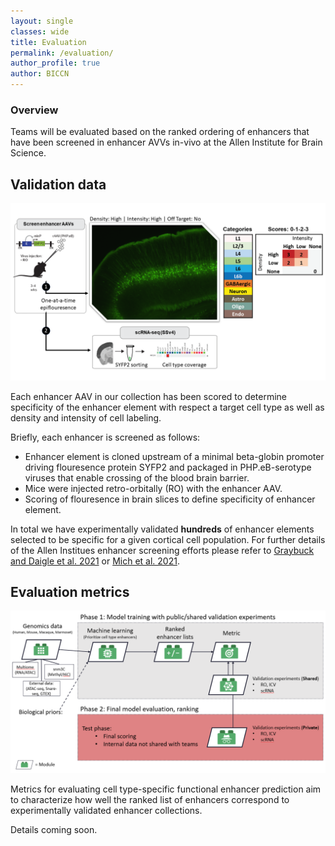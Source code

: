 ```yaml
---
layout: single
classes: wide
title: Evaluation
permalink: /evaluation/
author_profile: true
author: BICCN
---
```


### Overview

Teams will be evaluated based on the ranked ordering of enhancers that have been screened in enhancer AVVs in-vivo at the Allen Institute for Brain Science. 

## Validation data

<p align="center">
  <img src="/assets/images/enhancer_screening_pipeline.png" />
</p>

Each enhancer AAV in our collection has been scored to determine specificity of the enhancer element with respect a target cell type as well as density and intensity of cell labeling. 

Briefly, each enhancer is screened as follows: 

* Enhancer element is cloned upstream of a minimal beta-globin promoter driving flouresence protein SYFP2 and packaged in PHP.eB-serotype viruses that enable crossing of the blood brain barrier.
* Mice were injected retro-orbitally (RO) with the enhancer AAV.
* Scoring of flouresence in brain slices to define specificity of enhancer element.

In total we have experimentally validated **hundreds** of enhancer elements selected to be specific for a given cortical cell population. For further details of the Allen Institues enhancer screening efforts please refer to [Graybuck and Daigle et al. 2021](https://www.cell.com/neuron/fulltext/S0896-6273(21)00159-8?_returnURL=https%3A%2F%2Flinkinghub.elsevier.com%2Fretrieve%2Fpii%2FS0896627321001598%3Fshowall%3Dtrue) or [Mich et al. 2021](https://www.cell.com/cell-reports/fulltext/S2211-1247(21)00067-X?_returnURL=https%3A%2F%2Flinkinghub.elsevier.com%2Fretrieve%2Fpii%2FS221112472100067X%3Fshowall%3Dtrue).

## Evaluation metrics

<p align="center">
  <img src="/assets/images/evalutaion_schematic.png" />
</p>

Metrics for evaluating cell type-specific functional enhancer prediction aim to characterize how well the ranked list of enhancers correspond to experimentally validated enhancer collections.

Details coming soon.
